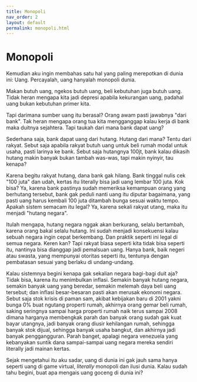 ```yaml
---
title: Monopoli
nav_order: 2
layout: default
permalink: monopoli.html
---
```


# Monopoli

Kemudian aku ingin membahas satu hal yang paling merepotkan di dunia ini: Uang. Percayalah, uang hanyalah monopoli dunia.

Makan butuh uang, ngekos butuh uang, beli kebutuhan juga butuh uang. Tidak heran mengapa kita jadi depresi apabila kekurangan uang, padahal uang bukan kebutuhan primer kita.

Tapi darimana sumber uang itu berasal? Orang awam pasti jawabnya "dari bank". Tak heran mengapa orang tua kita mengganggap kalau kerja di bank maka duitnya sejahtera. Tapi taukah dari mana bank dapat uang?

Sederhana saja, bank dapat uang dari hutang. Hutang dari mana? Tentu dari rakyat. Sebut saja apabila rakyat butuh uang untuk beli rumah modal untuk usaha, pasti larinya ke bank. Sebut saja hutangnya 100jt, bank kalau dikasih hutang makin banyak bukan tambah was-was, tapi makin nyinyir, tau kenapa?

Karena begitu rakyat hutang, dana bank gak hilang. Bank tinggal nulis cek "100 juta" dan udah, kertas itu literally bisa jadi uang lembar 100 juta. Kok bisa? Ya, karena bank pastinya sudah memeriksa kemampuan orang yang berhutang tersebut, bank gak peduli nanti uang itu diputar bagaimana, yang pasti uang harus kembali 100 juta ditambah bunga sesuai waktu tempo. Apakah sistem semacam itu legal? Ya, karena sekali rakyat utang, maka itu menjadi "hutang negara".

Itulah mengapa, hutang negara nggak akan berkurang, selalu bertambah, karena orang bakal selalu hutang. Ini sudah menjadi konsekuensi kalau sebuah negara ingin cepat berkembang. Dan praktik seperti ini legal di semua negara. Keren kan? Tapi rakyat biasa seperti kita tidak bisa seperti itu, nantinya bisa dianggap jadi pemalsuan uang. Hanya bank, baik negeri atau swasta, yang mempunyai otoritas seperti itu, tentunya dengan pembatasan sesuai yang berlaku di undang-undang.

Kalau sistemnya begini kenapa gak sekalian negara bagi-bagi duit aja? Tidak bisa, karena itu menimbulkan inflasi. Semakin banyak hutang negara, semakin banyak uang yang beredar, semakin melemah daya beli uang tersebut; dan inflasi besar-besaran pasti akan merusak ekonomi negara. Sebut saja stok krisis di paman sam, akibat kebijakan baru di 2001 yakni bunga 0% buat ngutang properti rumah, akhirnya orang gemar beli rumah, saking seringnya sampai harga properti rumah naik terus sampai 2008 dimana harganya membengkak parah dan banyak orang sudah gak kuat bayar utangnya, jadi banyak orang diusir kehilangan rumah, sehingga banyak stok dijual, sehingga banyak usaha bangkut, dan akhirnya jadi banyak penggangguran. Parah banget, apalagi negara venezuela yang kebanyakan suntik dana sampai-sampai uang negara mereka sendiri literally jadi mainan kertas.

Sejak mengetahui itu aku sadar, uang di dunia ini gak jauh sama hanya seperti uang di game virtual, *literally* monopoli dan ilusi dunia. Kalau sudah tahu begini, buat apa mengais uang goceng di dunia ini?
